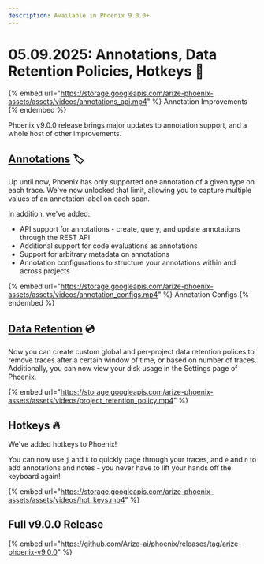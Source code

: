 ```yaml
---
description: Available in Phoenix 9.0.0+
---
```


# 05.09.2025: Annotations, Data Retention Policies, Hotkeys 📓

{% embed url="https://storage.googleapis.com/arize-phoenix-assets/assets/videos/annotations_api.mp4" %}
Annotation Improvements
{% endembed %}

Phoenix v9.0.0 release brings major updates to annotation support, and a whole host of other improvements.

## [Annotations](https://arize.com/docs/phoenix/tracing/features-tracing/how-to-annotate-traces) 🏷️

Up until now, Phoenix has only supported one annotation of a given type on each trace. We've now unlocked that limit, allowing you to capture multiple values of an annotation label on each span.

In addition, we've added:

* API support for annotations - create, query, and update annotations through the REST API
* Additional support for code evaluations as annotations
* Support for arbitrary metadata on annotations
* Annotation configurations to structure your annotations within and across projects

{% embed url="https://storage.googleapis.com/arize-phoenix-assets/assets/videos/annotation_configs.mp4" %}
Annotation Configs
{% endembed %}

## [Data Retention](https://app.gitbook.com/s/ShR775Rt7OzHRfy5j2Ks/settings/data-retention) 💿

Now you can create custom global and per-project data retention polices to remove traces after a certain window of time, or based on number of traces. Additionally, you can now view your disk usage in the Settings page of Phoenix.

{% embed url="https://storage.googleapis.com/arize-phoenix-assets/assets/videos/project_retention_policy.mp4" %}

## Hotkeys 🔥

We've added hotkeys to Phoenix!

You can now use `j` and `k` to quickly page through your traces, and `e` and `n` to add annotations and notes - you never have to lift your hands off the keyboard again!

{% embed url="https://storage.googleapis.com/arize-phoenix-assets/assets/videos/hot_keys.mp4" %}

## Full v9.0.0 Release

{% embed url="https://github.com/Arize-ai/phoenix/releases/tag/arize-phoenix-v9.0.0" %}
